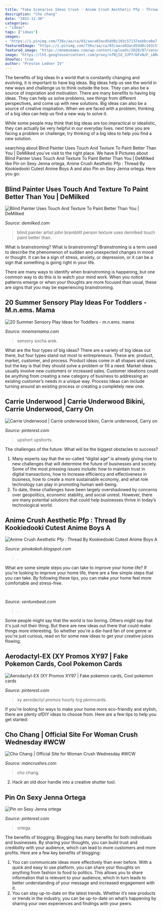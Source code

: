 ```yaml
---
title: "Fake Scenarios Ideas Crush - Anime Crush Aesthetic Pfp : Thread By Kookiedooki Cutest Anime Boys A"
description: "Cho chang"
date: "2022-11-30"
categories:
- "ideas"
tags: ["ideas"]
images:
- "https://i.pinimg.com/736x/aa/ca/03/aaca03acd5dd0c103c57137eebbce0a7.jpg"
featuredImage: "https://i.pinimg.com/736x/aa/ca/03/aaca03acd5dd0c103c57137eebbce0a7.jpg"
featured_image: "https://mnemsmama.com/wp-content/uploads/2020/07/sensory_5-1650x1099.jpg"
image: "https://lh5.googleusercontent.com/proxy/nfNjId_3JPfrbFvNzF_iARdWPHasoxbG9Z-3tKHSJiBTcpKv9VWHoiP_1PpS6BIghTJTfPSgoemySTliTcTFqOcCykP4gbRJNS5fB6Jk8jEWbhwMGuuxw3ZYHC_8_Iyk=w1200-h630-p-k-no-nu"
ShowToc: true
author: "Preston Ledner IV"
---
```



The benefits of big ideas
In a world that is constantly changing and evolving, it is important to have big ideas. Big ideas help us see the world in new ways and challenge us to think outside the box. They can also be a source of inspiration and motivation.
There are many benefits to having big ideas. They can help us solve problems, see things from different perspectives, and come up with new solutions. Big ideas can also be a source of creative inspiration. When we are faced with a problem, thinking of a big idea can help us find a new way to solve it.

While some people may think that big ideas are too impractical or idealistic, they can actually be very helpful in our everyday lives. next time you are facing a problem or challenge, try thinking of a big idea to help you find a new solution.

	

		
searching about Blind Painter Uses Touch And Texture To Paint Better Than You | DeMilked you've visit to the right place. We have 8 Pictures about Blind Painter Uses Touch And Texture To Paint Better Than You | DeMilked like Pin on Sexy Jenna ortega, Anime Crush Aesthetic Pfp : Thread By Kookiedooki Cutest Anime Boys A and also Pin on Sexy Jenna ortega. Here you go:
		
    
## Blind Painter Uses Touch And Texture To Paint Better Than You | DeMilked

<img loading=lazy src="https://www.demilked.com/magazine/wp-content/uploads/2015/03/artist-blind-painter-john-bramblitt-14.jpg" onerror="this.onerror=null;this.src='https://tse1.mm.bing.net/th?id=OIP._BotUekLW3u9g64hjUP7fAHaFq&amp;pid=15.1';" alt="Blind Painter Uses Touch And Texture To Paint Better Than You | DeMilked">

_Source: demilked.com_

>blind painter artist john bramblitt person texture uses demilked touch paint better than. 

	

What is brainstroming?
What is brainstroming?
 Brainstroming is a term used to describe the phenomenon of sudden and unexpected changes in mood or thought. It can be a sign of stress, anxiety, or depression, or it can be a sign that something is going right in your life.

There are many ways to identify when brainstroming is happening, but one common way to do this is to watch your mind work. When you notice patterns emerge or when your thoughts are more focused than usual, these are signs that you may be experiencing brainstroming.

    
## 20 Summer Sensory Play Ideas For Toddlers - M.n.ems. Mama

<img loading=lazy src="https://mnemsmama.com/wp-content/uploads/2020/07/sensory_5-1650x1099.jpg" onerror="this.onerror=null;this.src='https://tse2.mm.bing.net/th?id=OIP._GLOcHMDKgn8AGanSXGUfwHaE7&amp;pid=15.1';" alt="20 Summer Sensory Play Ideas for Toddlers - m.n.ems. mama">

_Source: mnemsmama.com_

>sensory socha arek. 

	

What are the four types of big ideas?
There are a variety of big ideas out there, but four types stand out most to entrepreneurs. These are: product, market, customer, and process. Product ideas come in all shapes and sizes, but the key is that they should solve a problem or fill a need. Market ideas usually involve new customers or increased sales. Customer ideations could be anything from creating a new category of business to addressing an existing customer’s needs in a unique way. Process Ideas can include turning around an existing process or creating a completely new one.

    
## Carrie Underwood | Carrie Underwood Bikini, Carrie Underwood, Carry On

<img loading=lazy src="https://i.pinimg.com/736x/aa/ca/03/aaca03acd5dd0c103c57137eebbce0a7.jpg" onerror="this.onerror=null;this.src='https://tse1.mm.bing.net/th?id=OIP.mdPvod7FYd_KWXF2fUXU4QHaK2&amp;pid=15.1';" alt="Carrie Underwood | Carrie underwood bikini, Carrie underwood, Carry on">

_Source: pinterest.com_

>upshort upshorts. 

	

The challenges of the future: What will be the biggest obstacles to success?
1. Many experts say that the so-called “digital age” is already giving rise to new challenges that will determine the future of businesses and society. Some of the most pressing issues include: how to maintain trust in digital transactions, how to increase efficiency and effectiveness in business, how to create a more sustainable economy, and what role technology can play in promoting human well-being.
2. To date, these challenges have been largely overshadowed by concerns over geopolitics, economic stability, and social unrest. However, there are many potential solutions that could help businesses thrive in today’s technological world.

    
## Anime Crush Aesthetic Pfp : Thread By Kookiedooki Cutest Anime Boys A

<img loading=lazy src="https://lh5.googleusercontent.com/proxy/nfNjId_3JPfrbFvNzF_iARdWPHasoxbG9Z-3tKHSJiBTcpKv9VWHoiP_1PpS6BIghTJTfPSgoemySTliTcTFqOcCykP4gbRJNS5fB6Jk8jEWbhwMGuuxw3ZYHC_8_Iyk=w1200-h630-p-k-no-nu" onerror="this.onerror=null;this.src='https://tse3.mm.bing.net/th?id=OIP.IWv03u9HVUEsPX9A_LSZ6QHaD4&amp;pid=15.1';" alt="Anime Crush Aesthetic Pfp : Thread By Kookiedooki Cutest Anime Boys A">

_Source: pinokokoh.blogspot.com_

>. 

	

What are some simple steps you can take to improve your home life?
If you're looking to improve your home life, there are a few simple steps that you can take. By following these tips, you can make your home feel more comfortable and stress-free.

    
## 

<img loading=lazy src="https://venturebeat.com/wp-content/uploads/2020/01/nvidia-G-SYNC_360Hz.jpg" onerror="this.onerror=null;this.src='https://tse2.mm.bing.net/th?id=OIP.RusOj6i-a9s8TFQtCEHV7QHaDr&amp;pid=15.1';" alt="">

_Source: venturebeat.com_

>. 

	

Some people might say that the world is too boring. Others might say that it's just not their thing. But there are new ideas out there that could make things more interesting. So whether you're a die-hard fan of one genre or you're just curious, read on for some new ideas to get your creative juices flowing.

    
## Aerodactyl-EX (XY Promos XY97 | Fake Pokemon Cards, Cool Pokemon Cards

<img loading=lazy src="https://i.pinimg.com/originals/fe/90/af/fe90af0c3dfdb939bf9c4793edddf2a5.jpg" onerror="this.onerror=null;this.src='https://tse3.mm.bing.net/th?id=OIP.3FUvEQ2QjH4e6We7KRq4oQHaKe&amp;pid=15.1';" alt="Aerodactyl-EX (XY Promos XY97 | Fake pokemon cards, Cool pokemon cards">

_Source: pinterest.com_

>xy aerodactyl promos hourly tcg pkmncards. 

	

If you're looking for ways to make your home more eco-friendly and stylish, there are plenty ofDIY ideas to choose from. Here are a few tips to help you get started: 

    
## Cho Chang | Official Site For Woman Crush Wednesday #WCW

<img loading=lazy src="http://www.mancrushes.com/sites/default/files/Cho-Chang-sexy-0.jpg" onerror="this.onerror=null;this.src='https://tse1.mm.bing.net/th?id=OIP.57Y3wIcfZTE5jSjzCYIcAgDfEX&amp;pid=15.1';" alt="Cho Chang | Official Site for Woman Crush Wednesday #WCW">

_Source: mancrushes.com_

>cho chang. 

	

2. Hack an old door handle into a creative shutter tool.

    
## Pin On Sexy Jenna Ortega

<img loading=lazy src="https://i.pinimg.com/736x/19/76/25/197625fa097f06fd455dd8ceacf886b1.jpg" onerror="this.onerror=null;this.src='https://tse3.mm.bing.net/th?id=OIP.zmg9EI1QaUJCog14cVfqSAHaI_&amp;pid=15.1';" alt="Pin on Sexy Jenna ortega">

_Source: pinterest.com_

>ortega. 

	

The benefits of blogging:
Blogging has many benefits for both individuals and businesses. By sharing your thoughts, you can build trust and credibility with your audience, which can lead to more customers and more profits. Here are a few key benefits of blogging: 
1. You can communicate ideas more effectively than ever before. With a quick and easy to use platform, you can share your thoughts on anything from fashion to food to politics. This allows you to share information that is relevant to your audience, which in turn leads to better understanding of your message and increased engagement with it. 
2. You can stay up-to-date on the latest trends. Whether it’s new products or trends in the industry, you can be up-to-date on what’s happening by sharing your own experiences and findings with your peers.

